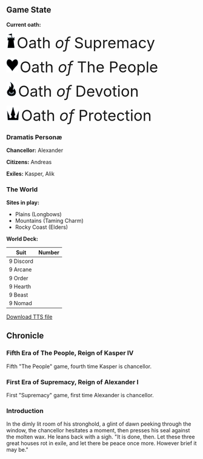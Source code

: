 ## Game State

**Current oath:**

<img src="assets/images/supremacy.png" style="height:40px;" /> <span style="font-size: 40px;"> <span class="goudy-capital">O</span>ath _of_ <span class="goudy-capital">S</span>upremacy</span>

<img src="assets/images/people.png" style="height:40px;" /> <span style="font-size: 40px;"> <span class="goudy-capital">O</span>ath <i>of</i> <span class="goudy-capital">T</span>he <span class="goudy-capital">P</span>eople</span>

<img src="assets/images/devotion.png" style="height:40px;" /> <span style="font-size: 40px;"> <span class="goudy-capital">O</span>ath <i>of</i> <span class="goudy-capital">D</span>evotion</span>

<img src="assets/images/protection.png" style="height:40px;" /> <span style="font-size: 40px;"> <span class="goudy-capital">O</span>ath <i>of</i> <span class="goudy-capital">P</span>rotection</span>

<!-- Oath storage:


-->

### Dramatis Personæ
**Chancellor:** Alexander

**Citizens:** Andreas

**Exiles:** Kasper, Alik

### The World

**Sites in play:** 
- Plains (Longbows)
- Mountains (Taming Charm)
- Rocky Coast (Elders)

**World Deck:** 

|Suit|Number|
|---|---|
|9 Discord| <span class="counter" data-count="9" data-imgsrc="assets/images/suit-discord.png" ></span>|
|9 Arcane| <span class="counter" data-count="9" data-imgsrc="assets/images/suit-arcane.png" ></span>|
|9 Order| <span class="counter" data-count="9" data-imgsrc="assets/images/suit-order.png" ></span>|
|9 Hearth| <span class="counter" data-count="9" data-imgsrc="assets/images/suit-hearth.png" ></span>|
|9 Beast| <span class="counter" data-count="9" data-imgsrc="assets/images/suit-beast.png" ></span>|
|9 Nomad| <span class="counter" data-count="9" data-imgsrc="assets/images/suit-nomad.png" ></span>|

[Download TTS file](tts-file)

## Chronicle

### Fifth Era of The People, Reign of Kasper IV
Fifth "The People" game, fourth time Kasper is chancellor.

### First Era of Supremacy, Reign of Alexander I
First "Supremacy" game, first time Alexander is chancellor.

### Introduction
In the dimly lit room of his stronghold, a glint of dawn peeking through the window, the chancellor hesitates a moment, then presses his seal against the molten wax. He leans back with a sigh. "It is done, then. Let these three great houses rot in exile, and let there be peace once more. However brief it may be."
